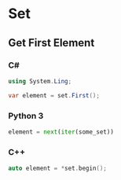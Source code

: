 # Set

## Get First Element

### C#

```cs
using System.Ling;

var element = set.First();
```

### Python 3

```python
element = next(iter(some_set))
```

### C++

```cpp
auto element = *set.begin();
```
